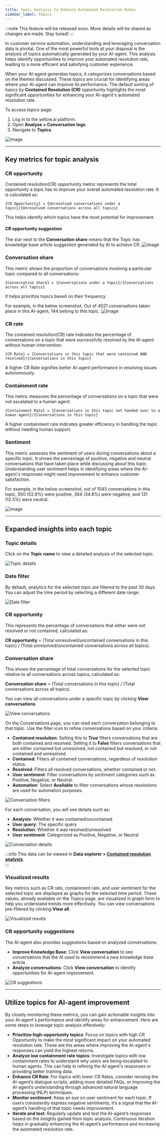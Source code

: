 ```yaml
---
title: Topic Analysis to Enhance Automated Resolution Rates 
sidebar_label: Topics
---
```


:::note
This feature will be released soon. More details will be shared as changes are made. Stay tuned!
:::

In customer service automation, understanding and leveraging conversation data is pivotal. One of the most powerful tools at your disposal is the analysis of topics automatically generated by your AI-agent. This analysis helps identify opportunities to improve your automated resolution rate, leading to a more efficient and satisfying customer experience.

When your AI-agent generates topics, it categorizes conversations based on the themes discussed. These topics are crucial for identifying areas where your AI-agent can improve its performance. The default sorting of topics by **Contained Resolution (CR)** opportunity highlights the most significant opportunities for enhancing your AI-agent's automated resolution rate.

To access topics page:
1. Log in to the yellow.ai platform. 
2. Open **Analyse > Conversation logs**. 
3. Navigate to **Topics**. 

![image](https://hackmd.io/_uploads/Byg8vFsv0.png)

-----

## Key metrics for topic analysis

### CR opportunity

Contained resolution(CR) opportunity metric represents the total opportunity a topic has to improve your overall automated resolution rate. It is calculated as:

`{CR Opportunity} = {Unresolved conversations under a topic}/{Unresolved conversations across all topics}`

This helps identify which topics have the most potential for improvement.


#### CR opportunity suggestion

The star next to the **Conversation share** means that the Topic has knowledge base article suggestion generated by AI to achieve CR.
![image](https://hackmd.io/_uploads/SyKXtKoPA.png)


### Conversation share

This metric shows the proportion of conversations involving a particular topic compared to all conversations:

`{Conversation Share} = {Conversations under a topic}/{Conversations across all topics}`

It helps prioritize topics based on their frequency.

For example, in the below screenshot, Out of 4021 conversations taken place in this AI-agent, 144 belong to this topic. 
![image](https://hackmd.io/_uploads/rJ8CtYjPA.png)



### CR rate

The contained resolution(CR) rate indicates the percentage of conversations on a topic that were successfully resolved by the AI-agent without human intervention:

`{CR Rate} = {Conversations in this topic that were contained AND resolved}/{Conversations in this topic}`

A higher CR Rate signifies better AI-agent performance in resolving issues autonomously.

### Containment rate

This metric measures the percentage of conversations on a topic that were not escalated to a human agent:

`{Containment Rate} = {Conversations in this topic not handed over to a human agent}/{Conversations in this topic}`

A higher containment rate indicates greater efficiency in handling the topic without needing human support.

### Sentiment

This metric assesses the sentiment of users during conversations about a specific topic. It shows the percentage of positive, negative and neutral conversations that have taken place while discussing about this topic. Understanding user sentiment helps in identifying areas where the AI-agent's responses might need improvement to enhance customer satisfaction.

For example, in the below screenshot, out of 1045 conversations in this topic, 550 (52.6%) were positive, 364 (34.8%) were negative, and 131 (12.5%) were neutral.


![image](https://hackmd.io/_uploads/SJY6C9kCA.png)

----------


## Expanded insights into each topic

### Topic details

Click on the **Topic name** to view a detailed analysis of the selected topic.

![Topic details](https://hackmd.io/_uploads/BkQE3nyRA.png)

### Date filter

By default, analytics for the selected topic are filtered to the past 30 days. You can adjust the time period by selecting a different date range.

![Date filter](https://hackmd.io/_uploads/Skn8Ch1A0.png)

### CR opportunity

This represents the percentage of conversations that either were not resolved or not contained, calculated as:

**CR opportunity** = (Total unresolved/uncontained conversations in this topic) / (Total unresolved/uncontained conversations across all topics).

### Conversation share

This shows the percentage of total conversations for the selected topic relative to all conversations across topics, calculated as:

**Conversation share** = (Total conversations in this topic) / (Total conversations across all topics).

You can view all conversations under a specific topic by clicking **View conversations**.

![View conversations](https://hackmd.io/_uploads/HJSh1a10C.png)

On the Conversations page, you can read each conversation belonging to that topic. Use the filter icon to refine conversations based on your criteria:
- **Contained resolution**: Setting this to **True** filters conversations that are both contained and resolved. Setting it to **False** filters conversations that are either contained but unresolved, not contained but resolved, or not contained and unresolved.
- **Contained**: Filters all contained conversations, regardless of resolution status.
- **Resolved**: Filters all resolved conversations, whether contained or not.
- **User sentiment**: Filter conversations by sentiment categories such as Positive, Negative, or Neutral.
- **Automation**: Select **Available** to filter conversations whose resolutions are used for automation purposes.


![Conversation filters](https://hackmd.io/_uploads/H1OTdAg00.png)

For each conversation, you will see details such as:
- **Analysis**: Whether it was contained/uncontained
- **User query**: The specific query
- **Resolution**: Whether it was resolved/unresolved
- **User sentiment**: Categorized as Positive, Negative, or Neutral

![Conversation details](https://hackmd.io/_uploads/SkdjKRgAA.png)


:::info
This data can be viewed in **Data explorer > [Contained resolution analysis](https://docs.yellow.ai/docs/cookbooks/insights/eventdescriptions#contained-resolution-analysis)**.  
:::

### Visualized results

Key metrics such as CR rate, containment rate, and user sentiment for the selected topic are displayed as graphs for the selected time period. These values, already available on the Topics page, are visualized in graph form to help you understand trends more effectively. You can view conversations pre-filtered by clicking **View all**.

![Visualized results](https://hackmd.io/_uploads/rJrX6RgRA.png)

### CR opportunity suggestions

The AI-agent also provides suggestions based on analyzed conversations:

- **Improve Knowledge Base**: Click **View conversation** to see conversations that the AI used to recommend a new knowledge base article.
- **Analyze conversations**: Click **View conversation** to identify opportunities for AI-agent improvement.

![CR suggestions](https://hackmd.io/_uploads/HkRDykZRC.png)


--------


## Utilize topics for AI-agent improvement

By closely monitoring these metrics, you can gain actionable insights into your AI-agent's performance and identify areas for enhancement. Here are some steps to leverage topic analysis effectively:

- **Prioritize high-opportunity topics**: Focus on topics with high CR Opportunity to make the most significant impact on your automated resolution rate. These are the areas where improving the AI-agent's responses can yield the highest returns.
- **Analyze low containment rate topics**: Investigate topics with low containment rates to understand why users are being escalated to human agents. This can help in refining the AI-agent's responses or providing better training data.
- **Enhance CR Rate**: For topics with lower CR Rates, consider revising the AI-agent’s dialogue scripts, adding more detailed FAQs, or improving the AI-agent’s understanding through advanced natural language processing (NLP) techniques.
- **Monitor sentiment**: Keep an eye on user sentiment for each topic. If users consistently express negative sentiments, it’s a signal that the AI-agent’s handling of that topic needs improvement.
- **Iterate and test**: Regularly update and test the AI-agent’s responses based on the insights gained from topic analysis. Continuous iteration helps in gradually enhancing the AI-agent’s performance and increasing the automated resolution rate.


